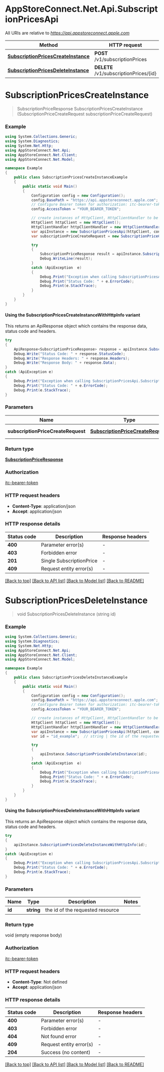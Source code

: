 # AppStoreConnect.Net.Api.SubscriptionPricesApi

All URIs are relative to *https://api.appstoreconnect.apple.com*

| Method | HTTP request | Description |
|--------|--------------|-------------|
| [**SubscriptionPricesCreateInstance**](SubscriptionPricesApi.md#subscriptionpricescreateinstance) | **POST** /v1/subscriptionPrices |  |
| [**SubscriptionPricesDeleteInstance**](SubscriptionPricesApi.md#subscriptionpricesdeleteinstance) | **DELETE** /v1/subscriptionPrices/{id} |  |

<a name="subscriptionpricescreateinstance"></a>
# **SubscriptionPricesCreateInstance**
> SubscriptionPriceResponse SubscriptionPricesCreateInstance (SubscriptionPriceCreateRequest subscriptionPriceCreateRequest)



### Example
```csharp
using System.Collections.Generic;
using System.Diagnostics;
using System.Net.Http;
using AppStoreConnect.Net.Api;
using AppStoreConnect.Net.Client;
using AppStoreConnect.Net.Model;

namespace Example
{
    public class SubscriptionPricesCreateInstanceExample
    {
        public static void Main()
        {
            Configuration config = new Configuration();
            config.BasePath = "https://api.appstoreconnect.apple.com";
            // Configure Bearer token for authorization: itc-bearer-token
            config.AccessToken = "YOUR_BEARER_TOKEN";

            // create instances of HttpClient, HttpClientHandler to be reused later with different Api classes
            HttpClient httpClient = new HttpClient();
            HttpClientHandler httpClientHandler = new HttpClientHandler();
            var apiInstance = new SubscriptionPricesApi(httpClient, config, httpClientHandler);
            var subscriptionPriceCreateRequest = new SubscriptionPriceCreateRequest(); // SubscriptionPriceCreateRequest | SubscriptionPrice representation

            try
            {
                SubscriptionPriceResponse result = apiInstance.SubscriptionPricesCreateInstance(subscriptionPriceCreateRequest);
                Debug.WriteLine(result);
            }
            catch (ApiException  e)
            {
                Debug.Print("Exception when calling SubscriptionPricesApi.SubscriptionPricesCreateInstance: " + e.Message);
                Debug.Print("Status Code: " + e.ErrorCode);
                Debug.Print(e.StackTrace);
            }
        }
    }
}
```

#### Using the SubscriptionPricesCreateInstanceWithHttpInfo variant
This returns an ApiResponse object which contains the response data, status code and headers.

```csharp
try
{
    ApiResponse<SubscriptionPriceResponse> response = apiInstance.SubscriptionPricesCreateInstanceWithHttpInfo(subscriptionPriceCreateRequest);
    Debug.Write("Status Code: " + response.StatusCode);
    Debug.Write("Response Headers: " + response.Headers);
    Debug.Write("Response Body: " + response.Data);
}
catch (ApiException e)
{
    Debug.Print("Exception when calling SubscriptionPricesApi.SubscriptionPricesCreateInstanceWithHttpInfo: " + e.Message);
    Debug.Print("Status Code: " + e.ErrorCode);
    Debug.Print(e.StackTrace);
}
```

### Parameters

| Name | Type | Description | Notes |
|------|------|-------------|-------|
| **subscriptionPriceCreateRequest** | [**SubscriptionPriceCreateRequest**](SubscriptionPriceCreateRequest.md) | SubscriptionPrice representation |  |

### Return type

[**SubscriptionPriceResponse**](SubscriptionPriceResponse.md)

### Authorization

[itc-bearer-token](../README.md#itc-bearer-token)

### HTTP request headers

 - **Content-Type**: application/json
 - **Accept**: application/json


### HTTP response details
| Status code | Description | Response headers |
|-------------|-------------|------------------|
| **400** | Parameter error(s) |  -  |
| **403** | Forbidden error |  -  |
| **201** | Single SubscriptionPrice |  -  |
| **409** | Request entity error(s) |  -  |

[[Back to top]](#) [[Back to API list]](../README.md#documentation-for-api-endpoints) [[Back to Model list]](../README.md#documentation-for-models) [[Back to README]](../README.md)

<a name="subscriptionpricesdeleteinstance"></a>
# **SubscriptionPricesDeleteInstance**
> void SubscriptionPricesDeleteInstance (string id)



### Example
```csharp
using System.Collections.Generic;
using System.Diagnostics;
using System.Net.Http;
using AppStoreConnect.Net.Api;
using AppStoreConnect.Net.Client;
using AppStoreConnect.Net.Model;

namespace Example
{
    public class SubscriptionPricesDeleteInstanceExample
    {
        public static void Main()
        {
            Configuration config = new Configuration();
            config.BasePath = "https://api.appstoreconnect.apple.com";
            // Configure Bearer token for authorization: itc-bearer-token
            config.AccessToken = "YOUR_BEARER_TOKEN";

            // create instances of HttpClient, HttpClientHandler to be reused later with different Api classes
            HttpClient httpClient = new HttpClient();
            HttpClientHandler httpClientHandler = new HttpClientHandler();
            var apiInstance = new SubscriptionPricesApi(httpClient, config, httpClientHandler);
            var id = "id_example";  // string | the id of the requested resource

            try
            {
                apiInstance.SubscriptionPricesDeleteInstance(id);
            }
            catch (ApiException  e)
            {
                Debug.Print("Exception when calling SubscriptionPricesApi.SubscriptionPricesDeleteInstance: " + e.Message);
                Debug.Print("Status Code: " + e.ErrorCode);
                Debug.Print(e.StackTrace);
            }
        }
    }
}
```

#### Using the SubscriptionPricesDeleteInstanceWithHttpInfo variant
This returns an ApiResponse object which contains the response data, status code and headers.

```csharp
try
{
    apiInstance.SubscriptionPricesDeleteInstanceWithHttpInfo(id);
}
catch (ApiException e)
{
    Debug.Print("Exception when calling SubscriptionPricesApi.SubscriptionPricesDeleteInstanceWithHttpInfo: " + e.Message);
    Debug.Print("Status Code: " + e.ErrorCode);
    Debug.Print(e.StackTrace);
}
```

### Parameters

| Name | Type | Description | Notes |
|------|------|-------------|-------|
| **id** | **string** | the id of the requested resource |  |

### Return type

void (empty response body)

### Authorization

[itc-bearer-token](../README.md#itc-bearer-token)

### HTTP request headers

 - **Content-Type**: Not defined
 - **Accept**: application/json


### HTTP response details
| Status code | Description | Response headers |
|-------------|-------------|------------------|
| **400** | Parameter error(s) |  -  |
| **403** | Forbidden error |  -  |
| **404** | Not found error |  -  |
| **409** | Request entity error(s) |  -  |
| **204** | Success (no content) |  -  |

[[Back to top]](#) [[Back to API list]](../README.md#documentation-for-api-endpoints) [[Back to Model list]](../README.md#documentation-for-models) [[Back to README]](../README.md)

